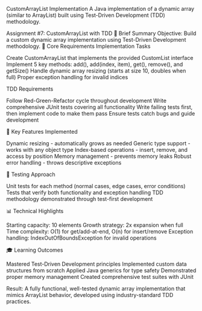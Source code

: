 CustomArrayList Implementation
A Java implementation of a dynamic array (similar to ArrayList) built using Test-Driven Development (TDD) methodology.

Assignment #7: CustomArrayList with TDD
📝 Brief Summary
Objective: Build a custom dynamic array implementation using Test-Driven Development methodology.
🎯 Core Requirements
Implementation Tasks

Create CustomArrayList<T> that implements the provided CustomList<T> interface
Implement 5 key methods: add(), add(index, item), get(), remove(), and getSize()
Handle dynamic array resizing (starts at size 10, doubles when full)
Proper exception handling for invalid indices

TDD Requirements

Follow Red-Green-Refactor cycle throughout development
Write comprehensive JUnit tests covering all functionality
Write failing tests first, then implement code to make them pass
Ensure tests catch bugs and guide development

🔧 Key Features Implemented

Dynamic resizing - automatically grows as needed
Generic type support - works with any object type
Index-based operations - insert, remove, and access by position
Memory management - prevents memory leaks
Robust error handling - throws descriptive exceptions

🧪 Testing Approach

Unit tests for each method (normal cases, edge cases, error conditions)
Tests that verify both functionality and exception handling
TDD methodology demonstrated through test-first development

📊 Technical Highlights

Starting capacity: 10 elements
Growth strategy: 2x expansion when full
Time complexity: O(1) for get/add-at-end, O(n) for insert/remove
Exception handling: IndexOutOfBoundsException for invalid operations

🎓 Learning Outcomes

Mastered Test-Driven Development principles
Implemented custom data structures from scratch
Applied Java generics for type safety
Demonstrated proper memory management
Created comprehensive test suites with JUnit


Result: A fully functional, well-tested dynamic array implementation that mimics ArrayList behavior, developed using industry-standard TDD practices.
